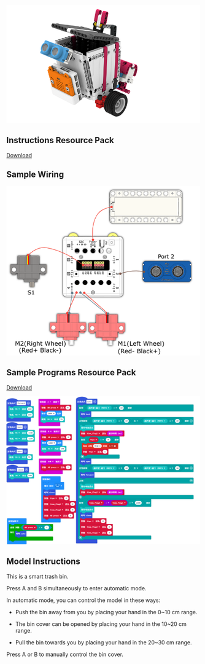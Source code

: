 ![](./instruction1/06_bin.png)

## Instructions Resource Pack

[Download](https://bit.ly/Powerbrick10in1BuildingGuide)

## Sample Wiring

![](./instruction1/06_bincon.png)

## Sample Programs Resource Pack

[Download](https://bit.ly/Powerbrick10in1ModelsHex)

![](./instruction1/06_bincode.png)

## Model Instructions

This is a smart trash bin.

Press A and B simultaneously to enter automatic mode.

In automatic mode, you can control the model in these ways:

- Push the bin away from you by placing your hand in the 0~10 cm range.
  
- The bin cover can be opened by placing your hand in the 10~20 cm range.

- Pull the bin towards you by placing your hand in the 20~30 cm range.

Press A or B to manually control the bin cover.
